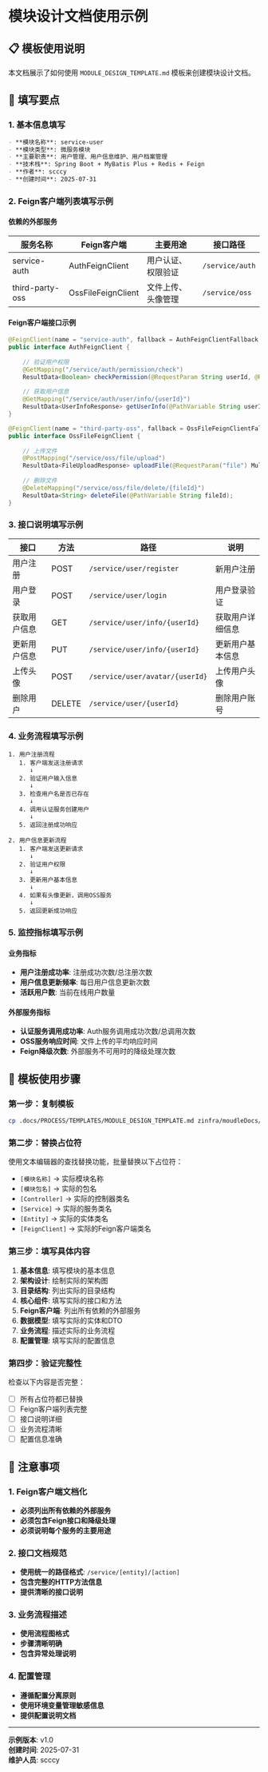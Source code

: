 # 模块设计文档使用示例

## 📋 模板使用说明

本文档展示了如何使用 `MODULE_DESIGN_TEMPLATE.md` 模板来创建模块设计文档。

## 🎯 填写要点

### 1. 基本信息填写
```markdown
- **模块名称**: service-user
- **模块类型**: 微服务模块
- **主要职责**: 用户管理、用户信息维护、用户档案管理
- **技术栈**: Spring Boot + MyBatis Plus + Redis + Feign
- **作者**: scccy
- **创建时间**: 2025-07-31
```

### 2. Feign客户端列表填写示例

#### 依赖的外部服务
| 服务名称 | Feign客户端 | 主要用途 | 接口路径 |
|----------|-------------|----------|----------|
| service-auth | AuthFeignClient | 用户认证、权限验证 | `/service/auth` |
| third-party-oss | OssFileFeignClient | 文件上传、头像管理 | `/service/oss` |

#### Feign客户端接口示例
```java
@FeignClient(name = "service-auth", fallback = AuthFeignClientFallback.class)
public interface AuthFeignClient {
    
    // 验证用户权限
    @GetMapping("/service/auth/permission/check")
    ResultData<Boolean> checkPermission(@RequestParam String userId, @RequestParam Integer userType);
    
    // 获取用户信息
    @GetMapping("/service/auth/user/info/{userId}")
    ResultData<UserInfoResponse> getUserInfo(@PathVariable String userId);
}

@FeignClient(name = "third-party-oss", fallback = OssFileFeignClientFallback.class)
public interface OssFileFeignClient {
    
    // 上传文件
    @PostMapping("/service/oss/file/upload")
    ResultData<FileUploadResponse> uploadFile(@RequestParam("file") MultipartFile file);
    
    // 删除文件
    @DeleteMapping("/service/oss/file/delete/{fileId}")
    ResultData<String> deleteFile(@PathVariable String fileId);
}
```

### 3. 接口说明填写示例
| 接口 | 方法 | 路径 | 说明 |
|------|------|------|------|
| 用户注册 | POST | `/service/user/register` | 新用户注册 |
| 用户登录 | POST | `/service/user/login` | 用户登录验证 |
| 获取用户信息 | GET | `/service/user/info/{userId}` | 获取用户详细信息 |
| 更新用户信息 | PUT | `/service/user/info/{userId}` | 更新用户基本信息 |
| 上传头像 | POST | `/service/user/avatar/{userId}` | 上传用户头像 |
| 删除用户 | DELETE | `/service/user/{userId}` | 删除用户账号 |

### 4. 业务流程填写示例
```
1. 用户注册流程
   1. 客户端发送注册请求
      ↓
   2. 验证用户输入信息
      ↓
   3. 检查用户名是否已存在
      ↓
   4. 调用认证服务创建用户
      ↓
   5. 返回注册成功响应

2. 用户信息更新流程
   1. 客户端发送更新请求
      ↓
   2. 验证用户权限
      ↓
   3. 更新用户基本信息
      ↓
   4. 如果有头像更新，调用OSS服务
      ↓
   5. 返回更新成功响应
```

### 5. 监控指标填写示例
#### 业务指标
- **用户注册成功率**: 注册成功次数/总注册次数
- **用户信息更新频率**: 每日用户信息更新次数
- **活跃用户数**: 当前在线用户数量

#### 外部服务指标
- **认证服务调用成功率**: Auth服务调用成功次数/总调用次数
- **OSS服务响应时间**: 文件上传的平均响应时间
- **Feign降级次数**: 外部服务不可用时的降级处理次数

## 🔧 模板使用步骤

### 第一步：复制模板
```bash
cp .docs/PROCESS/TEMPLATES/MODULE_DESIGN_TEMPLATE.md zinfra/moudleDocs/[模块名]/模块设计.md
```

### 第二步：替换占位符
使用文本编辑器的查找替换功能，批量替换以下占位符：
- `[模块名称]` → 实际模块名称
- `[模块包名]` → 实际的包名
- `[Controller]` → 实际的控制器类名
- `[Service]` → 实际的服务类名
- `[Entity]` → 实际的实体类名
- `[FeignClient]` → 实际的Feign客户端类名

### 第三步：填写具体内容
1. **基本信息**: 填写模块的基本信息
2. **架构设计**: 绘制实际的架构图
3. **目录结构**: 列出实际的目录结构
4. **核心组件**: 填写实际的接口和方法
5. **Feign客户端**: 列出所有依赖的外部服务
6. **数据模型**: 填写实际的实体和DTO
7. **业务流程**: 描述实际的业务流程
8. **配置管理**: 填写实际的配置信息

### 第四步：验证完整性
检查以下内容是否完整：
- [ ] 所有占位符都已替换
- [ ] Feign客户端列表完整
- [ ] 接口说明详细
- [ ] 业务流程清晰
- [ ] 配置信息准确

## 📝 注意事项

### 1. Feign客户端文档化
- **必须列出所有依赖的外部服务**
- **必须包含Feign接口和降级处理**
- **必须说明每个服务的主要用途**

### 2. 接口文档规范
- **使用统一的路径格式**: `/service/[entity]/[action]`
- **包含完整的HTTP方法信息**
- **提供清晰的接口说明**

### 3. 业务流程描述
- **使用流程图格式**
- **步骤清晰明确**
- **包含异常处理说明**

### 4. 配置管理
- **遵循配置分离原则**
- **使用环境变量管理敏感信息**
- **提供配置说明文档**

---

**示例版本**: v1.0  
**创建时间**: 2025-07-31  
**维护人员**: scccy 